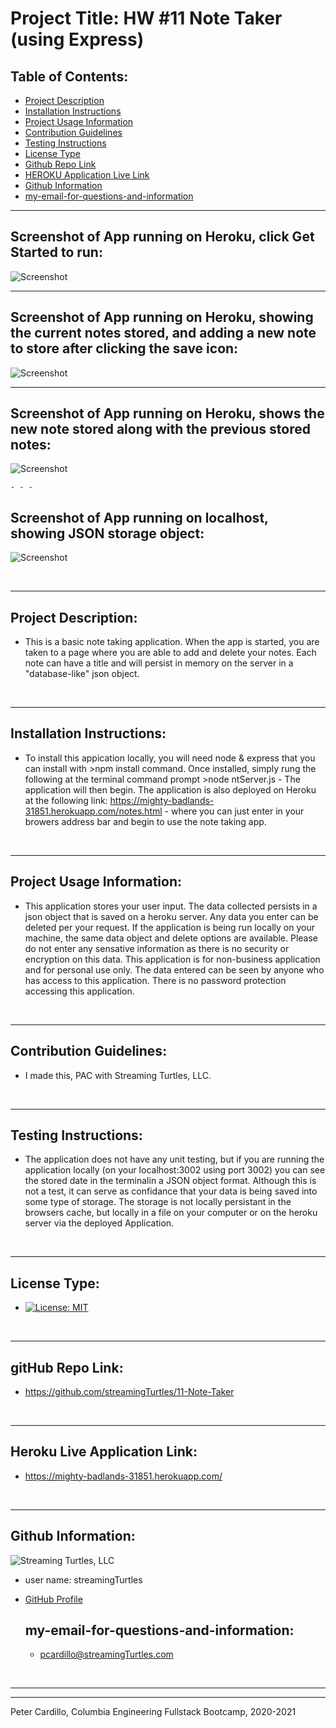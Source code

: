 
  # Project Title: HW #11 Note Taker (using Express)
    
  ## Table of Contents:
  - [Project Description](#project-description)
  - [Installation Instructions](#installation-instructions)
  - [Project Usage Information](#project-usage-information)
  - [Contribution Guidelines](#contribution-guidelines)
  - [Testing Instructions](#testing-instructions)
  - [License Type](#license-type)
  - [Github Repo Link](#github-repo-link)
  - [HEROKU Application Live Link](#https://mighty-badlands-31851.herokuapp.com/)
  - [Github Information](#github-information)
  - [my-email-for-questions-and-information](#my-email-for-questions-and-information)


  - - -
  ## Screenshot of App running on Heroku, click Get Started to run:
  ![Screenshot](./note-taker-pic-1.png)

  - - -
  ## Screenshot of App running on Heroku, showing the current notes stored, and adding a new note to store after clicking the save icon:
  ![Screenshot](./note-taker-pic-2.png)

  - - -
  ## Screenshot of App running on Heroku, shows the new note stored along with the previous stored notes:
  ![Screenshot](./note-taker-pic-3.png)

    - - -
  ## Screenshot of App running on localhost, showing JSON storage object:
  ![Screenshot](./note-taker-pic-4.png)




  &nbsp;
  - - -
  ## Project Description:
  - This is a basic note taking application.  When the app is started, you are taken to a page where you are able to add and delete your notes.  Each note can have a title and will persist in memory on the server in a "database-like" json object. 

  &nbsp;
  - - -
  ## Installation Instructions:
  - To install this appication locally, you will need node & express that you can install with >npm install command.  Once installed, simply rung  the following at the terminal command prompt >node ntServer.js  -  The application will then begin.  The application is also deployed on Heroku at the following link: https://mighty-badlands-31851.herokuapp.com/notes.html   -  where you can just enter in your browers address bar and begin to use the note taking app.  

  &nbsp;
  - - -
  ## Project Usage Information:
  - This application stores your user input.  The data collected persists in a json object that is saved on a heroku server.  Any data you enter can be deleted per your request.  If the application is being run locally on your machine, the same data object and delete options are available.  Please do not enter any sensative information as there is no security or encryption on this data.  This application is for non-business application and for personal use only.  The data entered can be seen by anyone who has access to this application.  There is no password protection accessing this application.

  &nbsp;
  - - -
  ## Contribution Guidelines:
  - I made this, PAC with Streaming Turtles, LLC.

  &nbsp;
  - - -
  ## Testing Instructions:
  - The application does not have any unit testing, but if you are running the application locally (on your localhost:3002 using port 3002) you can see the stored date in the terminalin a JSON object format.  Although this is not a test, it can serve as confidance that your data is being saved into some type of storage.  The storage is not locally persistant in the browsers cache, but locally in a file on your computer or on the heroku server via the deployed Application.

  &nbsp;
  - - -
  ## License Type:
  - [![License: MIT](https://img.shields.io/badge/License-MIT-yellow.svg)](https://opensource.org/licenses/MIT)

  &nbsp;
  - - -
  ## gitHub Repo Link:
  - https://github.com/streamingTurtles/11-Note-Taker

  &nbsp;
  - - -
  ## Heroku Live Application Link:
  - https://mighty-badlands-31851.herokuapp.com/

  &nbsp;
  - - -
  ## Github Information:

  ![Streaming Turtles, LLC](https://avatars2.githubusercontent.com/u/1152009?v=4)
- user name: streamingTurtles
- [GitHub Profile](https://github.com/streamingTurtles)

  ## my-email-for-questions-and-information:
  - pcardillo@streamingTurtles.com  

  &nbsp;
- - -
- - -
Peter Cardillo, Columbia Engineering Fullstack Bootcamp, 2020-2021  
